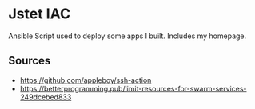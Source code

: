# Jstet IAC

Ansible Script used to deploy some apps I built. Includes my homepage.

## Sources
- https://github.com/appleboy/ssh-action
- https://betterprogramming.pub/limit-resources-for-swarm-services-249dcebed833